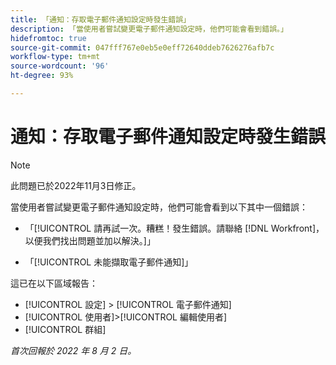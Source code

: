 ```yaml
---
title: 「通知：存取電子郵件通知設定時發生錯誤」
description: 「當使用者嘗試變更電子郵件通知設定時，他們可能會看到錯誤。」
hidefromtoc: true
source-git-commit: 047fff767e0eb5e0eff72640ddeb7626276afb7c
workflow-type: tm+mt
source-wordcount: '96'
ht-degree: 93%

---
```



# 通知：存取電子郵件通知設定時發生錯誤

>[!NOTE]
>
>此問題已於2022年11月3日修正。

當使用者嘗試變更電子郵件通知設定時，他們可能會看到以下其中一個錯誤：

* 「[!UICONTROL 請再試一次。糟糕！發生錯誤。請聯絡 [!DNL Workfront]，以便我們找出問題並加以解決。]」

* 「[!UICONTROL 未能擷取電子郵件通知]」

這已在以下區域報告：

* [!UICONTROL 設定] > [!UICONTROL 電子郵件通知]
* [!UICONTROL 使用者]>[!UICONTROL 編輯使用者]
* [!UICONTROL 群組]

_首次回報於 2022 年 8 月 2 日。_

